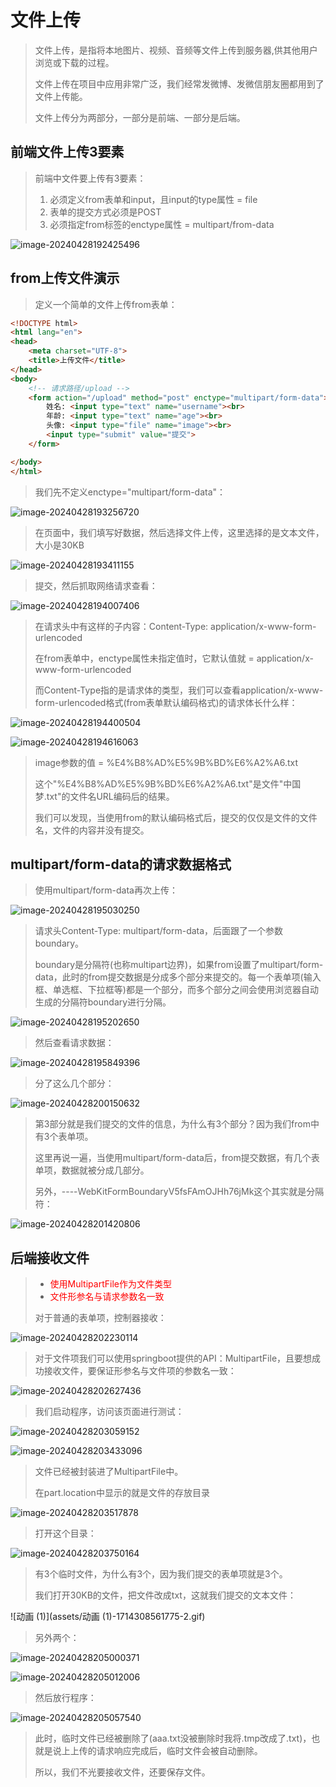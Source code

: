 # 文件上传

> 文件上传，是指将本地图片、视频、音频等文件上传到服务器,供其他用户浏览或下载的过程。
>
> 文件上传在项目中应用非常广泛，我们经常发微博、发微信朋友圈都用到了文件上传能。
>
> 文件上传分为两部分，一部分是前端、一部分是后端。



## 前端文件上传3要素

> 前端中文件要上传有3要素：
>
> 1. 必须定义from表单和input，且input的type属性 = file
> 2. 表单的提交方式必须是POST
> 3. 必须指定from标签的enctype属性 = multipart/from-data

![image-20240428192425496](assets/image-20240428192425496.png)



## from上传文件演示

> 定义一个简单的文件上传from表单：

```html
<!DOCTYPE html>
<html lang="en">
<head>
    <meta charset="UTF-8">
    <title>上传文件</title>
</head>
<body>
	<!-- 请求路径/upload -->
    <form action="/upload" method="post" enctype="multipart/form-data">
        姓名: <input type="text" name="username"><br>
        年龄: <input type="text" name="age"><br>
        头像: <input type="file" name="image"><br>
        <input type="submit" value="提交">
    </form>

</body>
</html>
```

> 我们先不定义enctype="multipart/form-data"：

![image-20240428193256720](assets/image-20240428193256720.png)

> 在页面中，我们填写好数据，然后选择文件上传，这里选择的是文本文件，大小是30KB

![image-20240428193411155](assets/image-20240428193411155.png)

> 提交，然后抓取网络请求查看：

![image-20240428194007406](assets/image-20240428194007406.png)

> 在请求头中有这样的子内容：Content-Type: application/x-www-form-urlencoded
>
> 在from表单中，enctype属性未指定值时，它默认值就 = application/x-www-form-urlencoded
>
> 而Content-Type指的是请求体的类型，我们可以查看application/x-www-form-urlencoded格式(from表单默认编码格式)的请求体长什么样：

![image-20240428194400504](assets/image-20240428194400504.png)

![image-20240428194616063](assets/image-20240428194616063.png)

> image参数的值 = %E4%B8%AD%E5%9B%BD%E6%A2%A6.txt
>
> 这个"%E4%B8%AD%E5%9B%BD%E6%A2%A6.txt"是文件"中国梦.txt"的文件名URL编码后的结果。
>
> 我们可以发现，当使用from的默认编码格式后，提交的仅仅是文件的文件名，文件的内容并没有提交。



## multipart/form-data的请求数据格式

> 使用multipart/form-data再次上传：

![image-20240428195030250](assets/image-20240428195030250.png)

> 请求头Content-Type: multipart/form-data，后面跟了一个参数boundary。
>
> boundary是分隔符(也称multipart边界)，如果from设置了multipart/form-data，此时的from提交数据是分成多个部分来提交的。每一个表单项(输入框、单选框、下拉框等)都是一个部分，而多个部分之间会使用浏览器自动生成的分隔符boundary进行分隔。

![image-20240428195202650](assets/image-20240428195202650.png)

> 然后查看请求数据：

![image-20240428195849396](assets/image-20240428195849396.png)

> 分了这么几个部分：

![image-20240428200150632](assets/image-20240428200150632.png)

> 第3部分就是我们提交的文件的信息，为什么有3个部分？因为我们from中有3个表单项。
>
> 这里再说一遍，当使用multipart/form-data后，from提交数据，有几个表单项，数据就被分成几部分。
>
> 另外，----WebKitFormBoundaryV5fsFAmOJHh76jMk这个其实就是分隔符：

![image-20240428201420806](assets/image-20240428201420806.png)



## 后端接收文件

> - <font color='red'>使用MultipartFile作为文件类型</font>
> - <font color='red'>文件形参名与请求参数名一致</font>
>
> 对于普通的表单项，控制器接收：

![image-20240428202230114](assets/image-20240428202230114.png)

> 对于文件项我们可以使用springboot提供的API：MultipartFile，且要想成功接收文件，要保证形参名与文件项的参数名一致：

![image-20240428202627436](assets/image-20240428202627436.png)

> 我们启动程序，访问该页面进行测试：

![image-20240428203059152](assets/image-20240428203059152.png)

![image-20240428203433096](assets/image-20240428203433096.png)

> 文件已经被封装进了MultipartFile中。
>
> 在part.location中显示的就是文件的存放目录

![image-20240428203517878](assets/image-20240428203517878.png)

> 打开这个目录：

![image-20240428203750164](assets/image-20240428203750164.png)

> 有3个临时文件，为什么有3个，因为我们提交的表单项就是3个。
>
> 我们打开30KB的文件，把文件改成txt，这就我们提交的文本文件：

![动画 (1)](assets/动画 (1)-1714308561775-2.gif)

> 另外两个：

![image-20240428205000371](assets/image-20240428205000371.png)

![image-20240428205012006](assets/image-20240428205012006.png)

> 然后放行程序：

![image-20240428205057540](assets/image-20240428205057540.png)

> 此时，临时文件已经被删除了(aaa.txt没被删除时我将.tmp改成了.txt)，也就是说上上传的请求响应完成后，临时文件会被自动删除。
>
> 所以，我们不光要接收文件，还要保存文件。